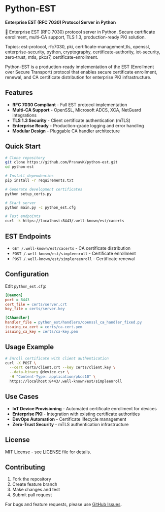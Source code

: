 # Python-EST

**Enterprise EST (RFC 7030) Protocol Server in Python**

🔐 Enterprise EST (RFC 7030) protocol server in Python. Secure certificate enrollment, multi-CA support, TLS 1.3, production-ready PKI solution. 


Topics: est-protocol, rfc7030, pki, certificate-management,tls, openssl, enterprise-security, python, cryptography, certificate-authority, iot-security, zero-trust, mtls, pkcs7, certificate-enrollment.

Python-EST is a production-ready implementation of the EST (Enrollment over Secure Transport) protocol that enables secure certificate enrollment, renewal, and CA certificate distribution for enterprise PKI infrastructure.

## Features

- **RFC 7030 Compliant** - Full EST protocol implementation
- **Multi-CA Support** - OpenSSL, Microsoft ADCS, XCA, NetGuard integrations  
- **TLS 1.3 Security** - Client certificate authentication (mTLS)
- **Enterprise Ready** - Production-grade logging and error handling
- **Modular Design** - Pluggable CA handler architecture

## Quick Start

```bash
# Clone repository
git clone https://github.com/PranavK/python-est.git
cd python-est

# Install dependencies  
pip install -r requirements.txt

# Generate development certificates
python setup_certs.py

# Start server
python main.py -c python_est.cfg

# Test endpoints
curl -k https://localhost:8443/.well-known/est/cacerts
```

## EST Endpoints

- `GET /.well-known/est/cacerts` - CA certificate distribution
- `POST /.well-known/est/simpleenroll` - Certificate enrollment
- `POST /.well-known/est/simplereenroll` - Certificate renewal

## Configuration

Edit `python_est.cfg`:

```ini
[Daemon]
port = 8443
cert_file = certs/server.crt
key_file = certs/server.key

[CAhandler] 
handler_file = python_est/handlers/openssl_ca_handler_fixed.py
issuing_ca_cert = certs/ca-cert.pem
issuing_ca_key = certs/ca-key.pem
```

## Usage Example

```bash
# Enroll certificate with client authentication
curl -X POST \
  --cert certs/client.crt --key certs/client.key \
  --data-binary @device.csr \
  -H "Content-Type: application/pkcs10" \
  https://localhost:8443/.well-known/est/simpleenroll
```

## Use Cases

- **IoT Device Provisioning** - Automated certificate enrollment for devices
- **Enterprise PKI** - Integration with existing certificate authorities  
- **DevOps Automation** - Certificate lifecycle management
- **Zero-Trust Security** - mTLS authentication infrastructure

## License

MIT License - see [LICENSE](LICENSE) file for details.

## Contributing

1. Fork the repository
2. Create feature branch
3. Make changes and test
4. Submit pull request

For bugs and feature requests, please use [GitHub Issues](https://github.com/PranavK/python-est/issues).